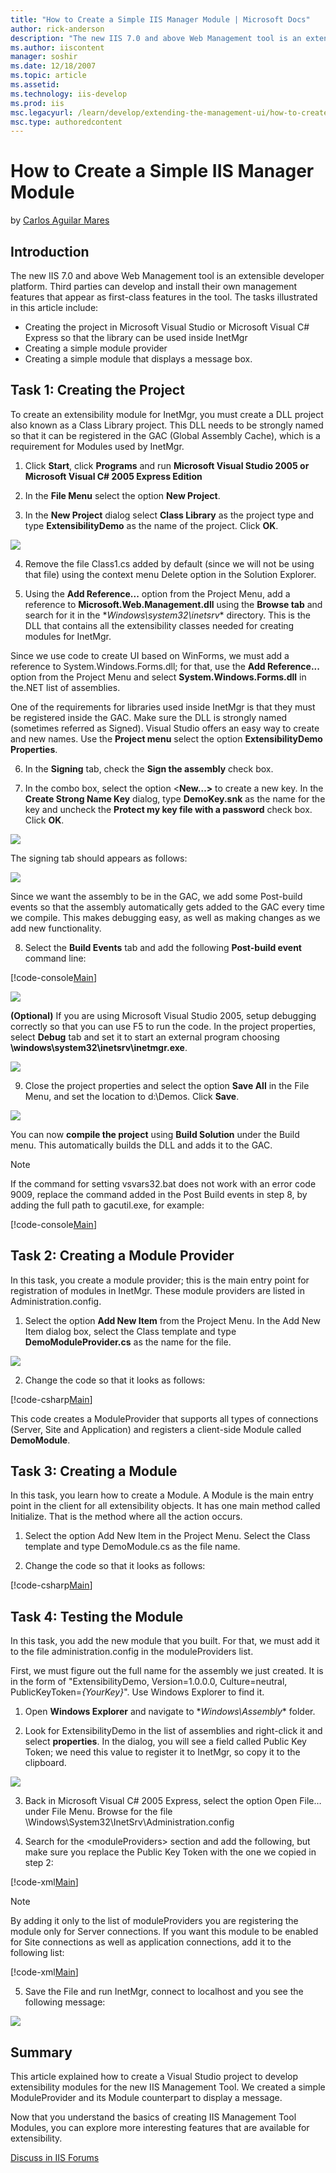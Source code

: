 ```yaml
---
title: "How to Create a Simple IIS Manager Module | Microsoft Docs"
author: rick-anderson
description: "The new IIS 7.0 and above Web Management tool is an extensible developer platform. Third parties can develop and install their own management features that a..."
ms.author: iiscontent
manager: soshir
ms.date: 12/18/2007
ms.topic: article
ms.assetid: 
ms.technology: iis-develop
ms.prod: iis
msc.legacyurl: /learn/develop/extending-the-management-ui/how-to-create-a-simple-iis-manager-module
msc.type: authoredcontent
---
```

How to Create a Simple IIS Manager Module
====================
by [Carlos Aguilar Mares](https://twitter.com/CarlosAguilarM)

## Introduction

The new IIS 7.0 and above Web Management tool is an extensible developer platform. Third parties can develop and install their own management features that appear as first-class features in the tool. The tasks illustrated in this article include:

- Creating the project in Microsoft Visual Studio or Microsoft Visual C# Express so that the library can be used inside InetMgr
- Creating a simple module provider
- Creating a simple module that displays a message box.

## Task 1: Creating the Project

To create an extensibility module for InetMgr, you must create a DLL project also known as a Class Library project. This DLL needs to be strongly named so that it can be registered in the GAC (Global Assembly Cache), which is a requirement for Modules used by InetMgr.

1. Click **Start**, click **Programs** and run **Microsoft Visual Studio 2005 or Microsoft Visual C# 2005 Express Edition**

2. In the **File Menu** select the option **New Project**.

3. In the **New Project** dialog select **Class Library** as the project type and type **ExtensibilityDemo** as the name of the project. Click **OK**.

[![](how-to-create-a-simple-iis-manager-module/_static/image3.jpg)](how-to-create-a-simple-iis-manager-module/_static/image1.jpg)

4. Remove the file Class1.cs added by default (since we will not be using that file) using the context menu Delete option in the Solution Explorer.

5. Using the **Add Reference...** option from the Project Menu, add a reference to **Microsoft.Web.Management.dll** using the **Browse tab** and search for it in the \**Windows\system32\inetsrv** directory. This is the DLL that contains all the extensibility classes needed for creating modules for InetMgr.

Since we use code to create UI based on WinForms, we must add a reference to System.Windows.Forms.dll; for that, use the **Add Reference...** option from the Project Menu and select **System.Windows.Forms.dll** in the.NET list of assemblies.

One of the requirements for libraries used inside InetMgr is that they must be registered inside the GAC. Make sure the DLL is strongly named (sometimes referred as Signed). Visual Studio offers an easy way to create and new names. Use the **Project menu** select the option **ExtensibilityDemo Properties**.

6. In the **Signing** tab, check the **Sign the assembly** check box.

7. In the combo box, select the option &lt;**New…&gt;** to create a new key. In the **Create Strong Name Key** dialog, type **DemoKey.snk** as the name for the key and uncheck the **Protect my key file with a password** check box. Click **OK**.

[![](how-to-create-a-simple-iis-manager-module/_static/image7.jpg)](how-to-create-a-simple-iis-manager-module/_static/image5.jpg)

The signing tab should appears as follows:

[![](how-to-create-a-simple-iis-manager-module/_static/image11.jpg)](how-to-create-a-simple-iis-manager-module/_static/image9.jpg)

Since we want the assembly to be in the GAC, we add some Post-build events so that the assembly automatically gets added to the GAC every time we compile. This makes debugging easy, as well as making changes as we add new functionality.

8. Select the **Build Events** tab and add the following **Post-build event** command line:

[!code-console[Main](how-to-create-a-simple-iis-manager-module/samples/sample1.cmd)]

[![](how-to-create-a-simple-iis-manager-module/_static/image15.jpg)](how-to-create-a-simple-iis-manager-module/_static/image13.jpg)

**(Optional)** If you are using Microsoft Visual Studio 2005, setup debugging correctly so that you can use F5 to run the code. In the project properties, select **Debug** tab and set it to start an external program choosing **\windows\system32\inetsrv\inetmgr.exe**.

[![](how-to-create-a-simple-iis-manager-module/_static/image19.jpg)](how-to-create-a-simple-iis-manager-module/_static/image17.jpg)

9. Close the project properties and select the option **Save All** in the File Menu, and set the location to d:\Demos. Click **Save**.

[![](how-to-create-a-simple-iis-manager-module/_static/image23.jpg)](how-to-create-a-simple-iis-manager-module/_static/image21.jpg)

You can now **compile the project** using **Build Solution** under the Build menu. This automatically builds the DLL and adds it to the GAC.

> [!NOTE]
> If the command for setting vsvars32.bat does not work with an error code 9009, replace the command added in the Post Build events in step 8, by adding the full path to gacutil.exe, for example:

[!code-console[Main](how-to-create-a-simple-iis-manager-module/samples/sample2.cmd)]

## Task 2: Creating a Module Provider

In this task, you create a module provider; this is the main entry point for registration of modules in InetMgr. These module providers are listed in Administration.config.

1. Select the option **Add New Item** from the Project Menu. In the Add New Item dialog box, select the Class template and type **DemoModuleProvider.cs** as the name for the file.

[![](how-to-create-a-simple-iis-manager-module/_static/image27.jpg)](how-to-create-a-simple-iis-manager-module/_static/image25.jpg)

2. Change the code so that it looks as follows:

[!code-csharp[Main](how-to-create-a-simple-iis-manager-module/samples/sample3.cs)]

This code creates a ModuleProvider that supports all types of connections (Server, Site and Application) and registers a client-side Module called **DemoModule**.

## Task 3: Creating a Module

In this task, you learn how to create a Module. A Module is the main entry point in the client for all extensibility objects. It has one main method called Initialize. That is the method where all the action occurs.

1. Select the option Add New Item in the Project Menu. Select the Class template and type DemoModule.cs as the file name.

2. Change the code so that it looks as follows:

[!code-csharp[Main](how-to-create-a-simple-iis-manager-module/samples/sample4.cs)]

## Task 4: Testing the Module

In this task, you add the new module that you built. For that, we must add it to the file administration.config in the moduleProviders list.

First, we must figure out the full name for the assembly we just created. It is in the form of "ExtensibilityDemo, Version=1.0.0.0, Culture=neutral, PublicKeyToken=*{YourKey}*". Use Windows Explorer to find it.

1. Open **Windows Explorer** and navigate to \**Windows\Assembly** folder.

2. Look for ExtensibilityDemo in the list of assemblies and right-click it and select **properties**. In the dialog, you will see a field called Public Key Token; we need this value to register it to InetMgr, so copy it to the clipboard.

[![](how-to-create-a-simple-iis-manager-module/_static/image31.jpg)](how-to-create-a-simple-iis-manager-module/_static/image29.jpg)

3. Back in Microsoft Visual C# 2005 Express, select the option Open File… under File Menu. Browse for the file \Windows\System32\InetSrv\Administration.config

4. Search for the &lt;moduleProviders&gt; section and add the following, but make sure you replace the Public Key Token with the one we copied in step 2:

[!code-xml[Main](how-to-create-a-simple-iis-manager-module/samples/sample5.xml)]

> [!NOTE]
> By adding it only to the list of moduleProviders you are registering the module only for Server connections. If you want this module to be enabled for Site connections as well as application connections, add it to the following list:

[!code-xml[Main](how-to-create-a-simple-iis-manager-module/samples/sample6.xml)]

5. Save the File and run InetMgr, connect to localhost and you see the following message:

[![](how-to-create-a-simple-iis-manager-module/_static/image36.jpg)](how-to-create-a-simple-iis-manager-module/_static/image35.jpg)

## Summary

This article explained how to create a Visual Studio project to develop extensibility modules for the new IIS Management Tool. We created a simple ModuleProvider and its Module counterpart to display a message.

Now that you understand the basics of creating IIS Management Tool Modules, you can explore more interesting features that are available for extensibility.
  
  
[Discuss in IIS Forums](https://forums.iis.net/1042.aspx)